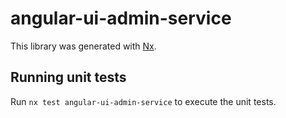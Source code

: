 # angular-ui-admin-service

This library was generated with [Nx](https://nx.dev).

## Running unit tests

Run `nx test angular-ui-admin-service` to execute the unit tests.
